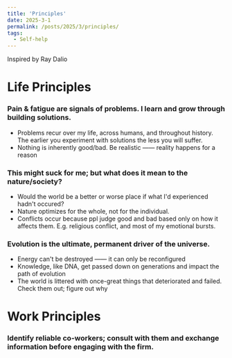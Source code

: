 ```yaml
---
title: 'Principles'
date: 2025-3-1
permalink: /posts/2025/3/principles/
tags:
  - Self-help
---
```


Inspired by Ray Dalio

Life Principles
===

### Pain & fatigue are signals of problems. I learn and grow through building solutions.
- Problems recur over my life, across humans, and throughout history. The earlier you experiment with solutions the less you will suffer.
- Nothing is inherently good/bad. Be realistic —— reality happens for a reason

### This might suck for me; but what does it mean to the nature/society?
- Would the world be a better or worse place if what I'd experienced hadn't occured?
- Nature optimizes for the whole, not for the individual.
- Conflicts occur because ppl judge good and bad based only on how it affects them. E.g. religious conflict, and most of my emotional bursts.

### Evolution is the ultimate, permanent driver of the universe.
- Energy can't be destroyed —— it can only be reconfigured
- Knowledge, like DNA, get passed down on generations and impact the path of evolution
- The world is littered with once-great things that deteriorated and failed. Check them out; figure out why


Work Principles
===

### Identify reliable co-workers; consult with them and exchange information before engaging with the firm.
